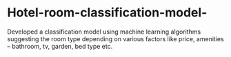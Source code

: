 # Hotel-room-classification-model-
Developed a classification model using machine learning algorithms suggesting the room type depending on various factors like price, amenities – bathroom, tv, garden, bed type etc.
